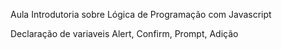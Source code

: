 Aula Introdutoria sobre Lógica de Programação com Javascript

Declaração de variaveis
Alert, Confirm, Prompt, Adição